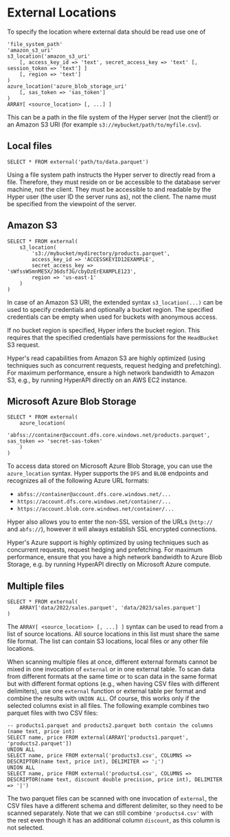 # External Locations

To specify the location where external data should be read use one of

```sql_template
'file_system_path'
'amazon_s3_uri'
s3_location('amazon_s3_uri'
    [, access_key_id => 'text', secret_access_key => 'text' [, session_token => 'text'] ]
    [, region => 'text']
)
azure_location('azure_blob_storage_uri'
    [, sas_token => 'sas_token']
)
ARRAY[ <source_location> [, ...] ]
```

This can be a path in the file system of the Hyper server (not the
client!) or an Amazon S3 URI (for example `s3://mybucket/path/to/myfile.csv`).

## Local files

```
SELECT * FROM external('path/to/data.parquet')
```

Using a file system path instructs the Hyper server to directly read from
a file. Therefore, they must reside on or be accessible to the database
server machine, not the client. They must be accessible to and readable
by the Hyper user (the user ID the server runs as), not the client.
The name must be specified from the viewpoint of the server.

## Amazon S3

```
SELECT * FROM external(
    s3_location(
        's3://mybucket/mydirectory/products.parquet',
        access_key_id => 'ACCESSKEYID12EXAMPLE',
        secret_access_key => 'sWfssWSmnME5X/36dsf3G/cbyDzErEXAMPLE123',
        region => 'us-east-1'
    )
)
```

In case of an Amazon S3 URI, the extended syntax `s3_location(...)`
can be used to specify credentials and optionally a bucket region.
The specified credentials can be empty when used for buckets with
anonymous access.

If no bucket region is specified, Hyper infers the
bucket region. This requires that the specified credentials have
permissions for the `HeadBucket` S3 request.

Hyper's read capabilities from Amazon S3 are highly optimized (using
techniques such as concurrent requests, request hedging and
prefetching). For maximum performance, ensure a high network bandwidth
to Amazon S3, e.g., by running HyperAPI directly on an AWS EC2 instance.

## Microsoft Azure Blob Storage

```
SELECT * FROM external(
    azure_location(
        'abfss://container@account.dfs.core.windows.net/products.parquet', sas_token => 'secret-sas-token'
    )
)
```

To access data stored on Microsoft Azure Blob Storage, you can use the
`azure_location` syntax. Hyper supports the `DFS` and `BLOB` endpoints and
recognizes all of the following Azure URL formats:
* `abfss://container@account.dfs.core.windows.net/...`
* `https://account.dfs.core.windows.net/container/...`
* `https://account.blob.core.windows.net/container/...`

Hyper also allows you to enter the non-SSL version of the URLs (`http://` and `abfs://`),
however it will always establish SSL encrypted connections.

Hyper's Azure support is highly optimized by using techniques such as concurrent
requests, request hedging and prefetching. For maximum performance, ensure that you
have a high network bandwidth to Azure Blob Storage, e.g. by running HyperAPI directly
on Microsoft Azure compute.

## Multiple files

```
SELECT * FROM external(
    ARRAY['data/2022/sales.parquet', 'data/2023/sales.parquet']
)
```

The `ARRAY[ <source_location> [, ...] ]` syntax can be used to read from a
list of source locations. All source locations in this list must share
the same file format. The list can contain S3 locations, local files or any
other file locations.

When scanning multiple files at once, different external formats cannot be
mixed in one invocation of `external` or in one external table. To scan data
from different formats at the same time or to scan data in the same
format but with different format options (e.g., when having CSV files
with different delimiters), use one `external` function or external
table per format and combine the results with `UNION ALL`. Of course,
this works only if the selected columns exist in all files. The
following example combines two parquet files with two CSV files:

    -- products1.parquet and products2.parquet both contain the columns (name text, price int)
    SELECT name, price FROM external(ARRAY['products1.parquet', 'products2.parquet'])
    UNION ALL
    SELECT name, price FROM external('products3.csv', COLUMNS => DESCRIPTOR(name text, price int), DELIMITER => ';')
    UNION ALL
    SELECT name, price FROM external('products4.csv', COLUMNS => DESCRIPTOR(name text, discount double precision, price int), DELIMITER => '|')

The two parquet files can be scanned with one invocation of `external`,
the CSV files have a different schema and different delimiter, so they
need to be scanned separately. Note that we can still combine
`'products4.csv'` with the rest even though it has an additional column
`discount`, as this column is not selected.
